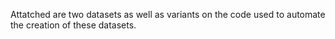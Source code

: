 Attatched are two datasets as well as variants on the code used to automate the creation of these datasets.
